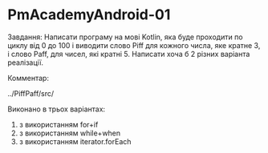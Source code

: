 # PmAcademyAndroid-01
Завдання:
Написати програму на мові Kotlin, яка буде проходити по циклу від 0 до 100 і виводити слово Piff для кожного числа, яке кратне 3, і слово Paff, для чисел, які кратні 5. Написати хоча б 2 різних варіанта реалізації.

Комментар:

../PiffPaff/src/

Виконано в трьох варіантах: 
1. з використанням for+if
2. з використанням while+when
3. з використанням iterator.forEach

